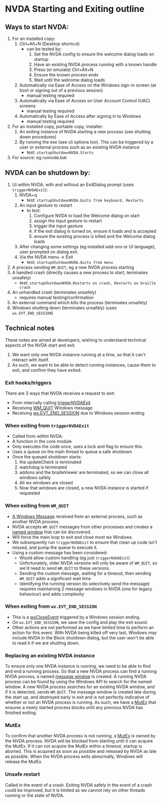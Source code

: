 # NVDA Starting and Exiting outline

## Ways to start NVDA:

1. For an installed copy:
    1. Ctrl+Alt+N (Desktop shortcut)
        - can be tested by:
            1. Set the NVDA config to ensure the welcome dialog loads on startup
            1. Have an existing NVDA process running with a known handle
            1. Press (or emulate) Ctrl+Alt+N
            1. Ensure the known process ends
            1. Wait until the welcome dialog loads
    1. Automatically via Ease of Access on the Windows sign-in screen (at boot or signing out of a previous session)
        - manual testing required
    1. Automatically via Ease of Access on User Account Control (UAC) screens
        - manual testing required
    1. Automatically by Ease of Access after signing in to Windows
        - manual testing required
1. For an installed copy, portable copy, installer:
    1. An exiting instance of NVDA starting a new process (see shutting down procedures)
    1. By running the exe (see cli options too).
    This can be triggered by a user or external process such as an existing NVDA instance
        - test: `startupShutdownNVDA.Starts`
1. For source: eg runnvda.bat

## NVDA can be shutdown by:

1. UI within NVDA, with and without an ExitDialog prompt (uses `triggerNVDAExit`):
    1. NVDA+q
        - test: `startupShutdownNVDA.Quits from keyboard, Restarts`
    1. An input gesture to restart
        - to test:
            1. Configure NVDA to load the Welcome dialog on start
            1. assign the input gesture to restart
            1. trigger the input gesture
            1. if the exit dialog is turned on, ensure it loads and is accepted
            1. ensure the existing process is killed and the Welcome dialog loads
    1. After changing some settings (eg installed add-ons or UI language), user prompted on dialog exit.
    1. Via the NVDA menu -> Exit
        - test: `startupShutdownNVDA.Quits from menu`
1. A process sending `WM_QUIT`, eg a new NVDA process starting
1. A handled crash (directly causes a new process to start, terminates unsafely)
    - test: `startupShutdownNVDA.Restarts on crash, Restarts on braille crash`
1. An unhandled crash (terminates unsafely)
    - requires manual testing/confirmation
1. An external command which kills the process (terminates unsafely) 
1. Windows shutting down (terminates unsafely) (uses `wx.EVT_END_SESSION`)

## Technical notes

These notes are aimed at developers, wishing to understand technical aspects of the NVDA start and exit.

1. We want only one NVDA instance running at a time, so that it can't interact with itself.
2. As such, we want to be able to detect running instances, cause them to exit, and confirm they have exited.

### Exit hooks/triggers

There are 3 ways that NVDA receives a request to exit:

- From internally calling [triggerNVDAExit](#When-exiting-from-triggerNVDAExit)
- Receiving [WM_QUIT](#When-exiting-from-WM_QUIT) Windows message
- Receiving [wx.EVT_END_SESSION](#When-exiting-from-wxEVT_END_SESSION) due to Windows session ending

### When exiting from `triggerNVDAExit`
* Called from within NVDA.
* A function in the core module
* Only executes the code once, uses a lock and flag to ensure this
* Uses a queue on the main thread to queue a safe shutdown
* Once the queued shutdown starts:
    1. the updateCheck is terminated
    1. watchdog is terminated
    1. addons and the brailleViewer are terminated, so we can close all windows safely
    1. All wx windows are closed
    1. Now that windows are closed, a new NVDA instance is started if requested

### When exiting from `WM_QUIT`
* [A Windows Message](https://docs.microsoft.com/en-us/windows/win32/winmsg/wm-quit) received from an external process, such as another NVDA process.
* NVDA accepts `WM_QUIT` messages from other processes and creates a [named window](https://docs.microsoft.com/en-us/windows/win32/learnwin32/creating-a-window#creating-the-window) that can be discovered.
* Will force the main loop to exit and close most wx Windows.
* We subsequently run `triggerNVDAExit` to ensure that clean up code isn't missed, and pump the queue to execute it.
* Using a custom message has been considered:
  - Would allow custom handling (eg just `triggerNVDAExit`)
  - Unfortunately, older NVDA versions will only be aware of `WM_QUIT`, so we'd need to send `WM_QUIT` to these versions.
  - Sending the custom message, waiting for a timeout, then sending `WM_QUIT` adds a significant wait time
  - Identifying the running version (to selectively send the message) requires maintaining 2 message windows in NVDA (one for legacy behaviour) and adds complexity

### When exiting from `wx.EVT_END_SESSION`
* This is a [wxCloseEvent](https://docs.wxwidgets.org/3.0/classwx_close_event.html) triggered by a Windows session ending.
* On `wx.EVT_END_SESSION`, we save the config and play the exit sound.
* Other actions are not performed as we have limited time to perform an action for this event. With NVDA being killed off very last, Windows may include NVDA in the Block shutdown dialog, but the user won't be able to read it if we are shutting down.

### Replacing an existing NVDA instance

To ensure only one NVDA instance is running, we need to be able to find and end a running process.
So that a new NVDA process can find a running NVDA process, a named [message window](https://docs.microsoft.com/en-us/windows/win32/learnwin32/creating-a-window#creating-the-window) is created.
A running NVDA process can be found by using the Windows API to search for the named window.
A new NVDA process searches for an existing NVDA window, and if it is detected, sends `WM_QUIT`.
The message window is created late during the start up, and destroyed early in exit and is not perfectly indicative of whether or not an NVDA process is running.
As such, we have a [MutEx](#MutEx) that ensures a newly started process blocks until any previous NVDA has finished exiting.

### MutEx

To confirm that another NVDA process is not running,
a [MutEx](https://docs.microsoft.com/en-us/windows/win32/sync/mutex-objects) is owned by the NVDA process.
NVDA will be blocked from starting until it can acquire the MutEx.
If it can not acquire the MutEx within a timeout, startup is aborted.
This is acquired as soon as possible and released by NVDA as late as possible.
When the NVDA process exits abnormally, Windows will release the MutEx.

### Unsafe restart

Called in the event of a crash. Exiting NVDA safely in the event of a crash could be improved, but it is limited as we cannot rely on other threads running or the state of NVDA.

